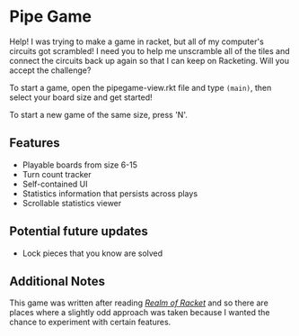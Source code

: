 # Pipe Game

Help! I was trying to make a game in racket, but all of my computer's circuits
got scrambled! I need you to help me unscramble all of the tiles and connect the
circuits back up again so that I can keep on Racketing. Will you accept the
challenge? 

To start a game, open the pipegame-view.rkt file and type `(main)`, then select your board size and get started!

To start a new game of the same size, press 'N'.

## Features
- Playable boards from size 6-15
- Turn count tracker
- Self-contained UI
- Statistics information that persists across plays 
- Scrollable statistics viewer 

## Potential future updates
- Lock pieces that you know are solved 


## Additional Notes
This game was written after reading [_Realm of Racket_](realmofracket.com) and so there are places where a slightly odd approach was taken because I wanted the chance to experiment with certain features.  
